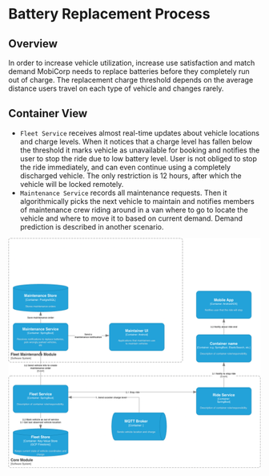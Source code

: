 
# Battery Replacement Process
## Overview
In order to increase vehicle utilization, increase use satisfaction and match demand MobiCorp needs to replace batteries before they completely run out of charge. The replacement charge threshold depends on the average distance users travel on each type of vehicle and changes rarely.


## Container View

* `Fleet Service` receives almost real-time updates about vehicle locations and charge levels. When it notices that a charge level has fallen below the threshold it marks vehicle as unavailable for booking and notifies the user to stop the ride due to low battery level. User is not obliged to stop the ride immediately, and can even continue using a completely discharged vehicle. The only restriction is 12 hours, after which the vehicle will be locked remotely.
* `Maintenance Service` records all maintenance requests. Then it algorithmically picks the next vehicle to maintain and notifies members of maintenance crew riding around in a van where to go to locate the vehicle and where to move it to based on current demand. Demand prediction is described in another scenario.

 
![Diagram](Battery%20Replacement.drawio.png)
